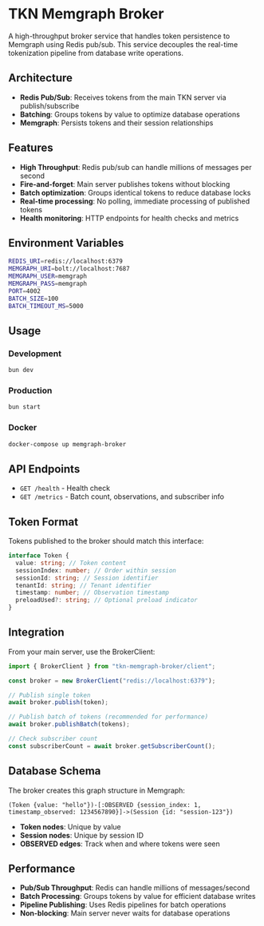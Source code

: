 # TKN Memgraph Broker

A high-throughput broker service that handles token persistence to Memgraph using Redis pub/sub. This service decouples the real-time tokenization pipeline from database write operations.

## Architecture

- **Redis Pub/Sub**: Receives tokens from the main TKN server via publish/subscribe
- **Batching**: Groups tokens by value to optimize database operations
- **Memgraph**: Persists tokens and their session relationships

## Features

- **High Throughput**: Redis pub/sub can handle millions of messages per second
- **Fire-and-forget**: Main server publishes tokens without blocking
- **Batch optimization**: Groups identical tokens to reduce database locks
- **Real-time processing**: No polling, immediate processing of published tokens
- **Health monitoring**: HTTP endpoints for health checks and metrics

## Environment Variables

```bash
REDIS_URI=redis://localhost:6379
MEMGRAPH_URI=bolt://localhost:7687
MEMGRAPH_USER=memgraph
MEMGRAPH_PASS=memgraph
PORT=4002
BATCH_SIZE=100
BATCH_TIMEOUT_MS=5000
```

## Usage

### Development

```bash
bun dev
```

### Production

```bash
bun start
```

### Docker

```bash
docker-compose up memgraph-broker
```

## API Endpoints

- `GET /health` - Health check
- `GET /metrics` - Batch count, observations, and subscriber info

## Token Format

Tokens published to the broker should match this interface:

```typescript
interface Token {
  value: string; // Token content
  sessionIndex: number; // Order within session
  sessionId: string; // Session identifier
  tenantId: string; // Tenant identifier
  timestamp: number; // Observation timestamp
  preloadUsed?: string; // Optional preload indicator
}
```

## Integration

From your main server, use the BrokerClient:

```typescript
import { BrokerClient } from "tkn-memgraph-broker/client";

const broker = new BrokerClient("redis://localhost:6379");

// Publish single token
await broker.publish(token);

// Publish batch of tokens (recommended for performance)
await broker.publishBatch(tokens);

// Check subscriber count
const subscriberCount = await broker.getSubscriberCount();
```

## Database Schema

The broker creates this graph structure in Memgraph:

```
(Token {value: "hello"})-[:OBSERVED {session_index: 1, timestamp_observed: 1234567890}]->(Session {id: "session-123"})
```

- **Token nodes**: Unique by value
- **Session nodes**: Unique by session ID
- **OBSERVED edges**: Track when and where tokens were seen

## Performance

- **Pub/Sub Throughput**: Redis can handle millions of messages/second
- **Batch Processing**: Groups tokens by value for efficient database writes
- **Pipeline Publishing**: Uses Redis pipelines for batch operations
- **Non-blocking**: Main server never waits for database operations
